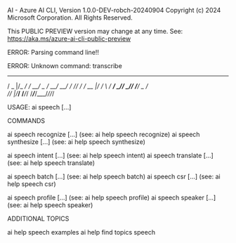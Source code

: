 AI - Azure AI CLI, Version 1.0.0-DEV-robch-20240904
Copyright (c) 2024 Microsoft Corporation. All Rights Reserved.

This PUBLIC PREVIEW version may change at any time.
See: https://aka.ms/azure-ai-cli-public-preview

ERROR: Parsing command line!!

  ERROR: Unknown command: transcribe

   ___  _____   ___ ___  ___ ___ ____ __ __
  / _ |/_  _/  / __/ _ \/ __/ __/ ___/ // /
 / __ |_/ /_  _\ \/ ___/ _// _// /__/ _  /  
/_/ |_/____/ /___/_/  /___/___/\___/_//_/   

USAGE: ai speech <command> [...]

COMMANDS

  ai speech recognize [...]       (see: ai help speech recognize)
  ai speech synthesize [...]      (see: ai help speech synthesize)

  ai speech intent [...]          (see: ai help speech intent)
  ai speech translate [...]       (see: ai help speech translate)

  ai speech batch [...]           (see: ai help speech batch)
  ai speech csr [...]             (see: ai help speech csr)

  ai speech profile [...]         (see: ai help speech profile)
  ai speech speaker [...]         (see: ai help speech speaker)

ADDITIONAL TOPICS

  ai help speech examples
  ai help find topics speech

